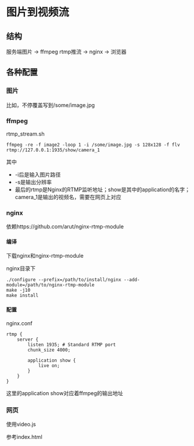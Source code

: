 # 图片到视频流

## 结构

服务端图片 -> ffmpeg rtmp推流 -> nginx -> 浏览器

## 各种配置

### 图片

比如，不停覆盖写到/some/image.jpg

### ffmpeg

rtmp_stream.sh

```
ffmpeg -re -f image2 -loop 1 -i /some/image.jpg -s 128x128 -f flv rtmp://127.0.0.1:1935/show/camera_1
```

其中
- -i后是输入图片路径
- -s是输出分辨率
- 最后的rtmp是Nginx的RTMP监听地址；show是其中的application的名字；camera_1是输出的视频名，需要在网页上对应

### nginx

依赖https://github.com/arut/nginx-rtmp-module

#### 编译

下载nginx和nginx-rtmp-module

nginx目录下

```
./configure --prefix=/path/to/install/nginx --add-module=/path/to/nginx-rtmp-module
make -j10
make install
```

#### 配置

nginx.conf

```
rtmp {
    server {
        listen 1935; # Standard RTMP port
        chunk_size 4000;

        application show {
            live on;
        }
    }
}
```

这里的application show对应着ffmpeg的输出地址

### 网页

使用video.js

参考index.html